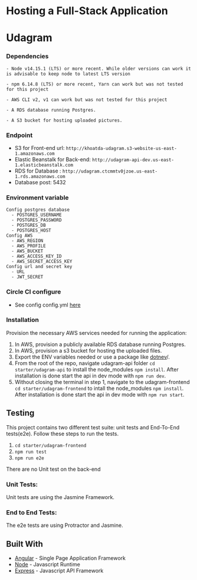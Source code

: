 # Hosting a Full-Stack Application
# Udagram

### Dependencies

```
- Node v14.15.1 (LTS) or more recent. While older versions can work it is advisable to keep node to latest LTS version

- npm 6.14.8 (LTS) or more recent, Yarn can work but was not tested for this project

- AWS CLI v2, v1 can work but was not tested for this project

- A RDS database running Postgres.

- A S3 bucket for hosting uploaded pictures.

```
### Endpoint
- S3 for Front-end url: `http://khoatda-udagram.s3-website-us-east-1.amazonaws.com`
- Elastic Beanstalk for Back-end: `http://udagram-api-dev.us-east-1.elasticbeanstalk.com`
- RDS for Database : `http://udagram.ctcmmtv0jzoe.us-east-1.rds.amazonaws.com`
- Database post: 5432

### Environment variable
```
Config postgres database
  - POSTGRES_USERNAME
  - POSTGRES_PASSWORD
  - POSTGRES_DB
  - POSTGRES_HOST
Config AWS
  - AWS_REGION
  - AWS_PROFILE
  - AWS_BUCKET
  - AWS_ACCESS_KEY_ID
  - AWS_SECRET_ACCESS_KEY
Config url and secret key
  - URL
  - JWT_SECRET
```
### Circle CI configure
- See config config.yml [here](config.yml)

### Installation

Provision the necessary AWS services needed for running the application:

1. In AWS, provision a publicly available RDS database running Postgres. <Place holder for link to classroom article>
1. In AWS, provision a s3 bucket for hosting the uploaded files. <Place holder for tlink to classroom article>
1. Export the ENV variables needed or use a package like [dotnev](https://www.npmjs.com/package/dotenv)/.
1. From the root of the repo, navigate udagram-api folder `cd starter/udagram-api` to install the node_modules `npm install`. After installation is done start the api in dev mode with `npm run dev`.
1. Without closing the terminal in step 1, navigate to the udagram-frontend `cd starter/udagram-frontend` to intall the node_modules `npm install`. After installation is done start the api in dev mode with `npm run start`.

## Testing

This project contains two different test suite: unit tests and End-To-End tests(e2e). Follow these steps to run the tests.

1. `cd starter/udagram-frontend`
1. `npm run test`
1. `npm run e2e`

There are no Unit test on the back-end

### Unit Tests:

Unit tests are using the Jasmine Framework.

### End to End Tests:

The e2e tests are using Protractor and Jasmine.

## Built With

- [Angular](https://angular.io/) - Single Page Application Framework
- [Node](https://nodejs.org) - Javascript Runtime
- [Express](https://expressjs.com/) - Javascript API Framework